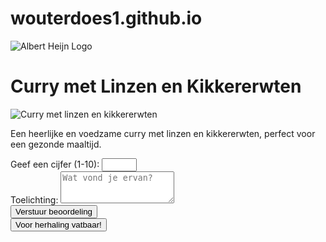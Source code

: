 # wouterdoes1.github.io
<!DOCTYPE html>
<html lang="nl">
<head>
    <meta charset="UTF-8">
    <meta name="viewport" content="width=device-width, initial-scale=1.0">
    <title>Curry met Linzen en Kikkererwten</title>
    <script src="https://cdn.tailwindcss.com"></script>
</head>
<body class="bg-blue-50 flex justify-center items-center min-h-screen">
    <div class="bg-white p-6 rounded-lg shadow-lg text-center max-w-lg">
        <img src="https://1000logos.net/wp-content/uploads/2024/09/Albert-Heijn-Emblem.png" alt="Albert Heijn Logo" class="w-24 mx-auto mb-4">
        <h1 class="text-2xl font-bold text-blue-700">Curry met Linzen en Kikkererwten</h1>
        <img src="https://ohmyfoodness.nl/wp-content/uploads/2019/04/linzen_kikkererwten-madras-feat.jpg" alt="Curry met linzen en kikkererwten" class="w-full h-auto rounded-lg mt-4">
        <p class="text-gray-600 mt-2">Een heerlijke en voedzame curry met linzen en kikkererwten, perfect voor een gezonde maaltijd.</p>
        <div class="mt-4">
            <label for="rating" class="block text-gray-700">Geef een cijfer (1-10):</label>
            <input type="number" id="rating" min="1" max="10" class="border rounded p-2 w-20 text-center">
        </div>
        <div class="mt-4">
            <label for="feedback" class="block text-gray-700">Toelichting:</label>
            <textarea id="feedback" rows="3" class="border rounded p-2 w-full" placeholder="Wat vond je ervan?"></textarea>
        </div>
        <div class="mt-4">
            <button onclick="submitFeedback()" class="bg-blue-500 text-white px-4 py-2 rounded-lg hover:bg-blue-600">Verstuur beoordeling</button>
        </div>
        <div class="mt-4">
            <button onclick="repeatDish()" class="bg-green-500 text-white px-4 py-2 rounded-lg hover:bg-green-600">Voor herhaling vatbaar!</button>
        </div>
        <p id="message" class="text-gray-700 mt-3"></p>
    </div>
    <script>
        function submitFeedback() {
            const rating = document.getElementById('rating').value;
            const feedback = document.getElementById('feedback').value;
            const message = document.getElementById('message');
            if (rating < 1 || rating > 10 || rating === "") {
                message.textContent = 'Geef een cijfer tussen 1 en 10.';
                message.style.color = 'red';
                return;
            }
            message.textContent = `Bedankt voor je beoordeling! Je gaf een ${rating}/10.\nToelichting: ${feedback}`;
            message.style.color = 'green';
        }
        function repeatDish() {
            document.getElementById('message').textContent = 'Leuk dat je dit gerecht opnieuw wilt maken!';
            document.getElementById('message').style.color = 'blue';
        }
    </script>
</body>
</html>
